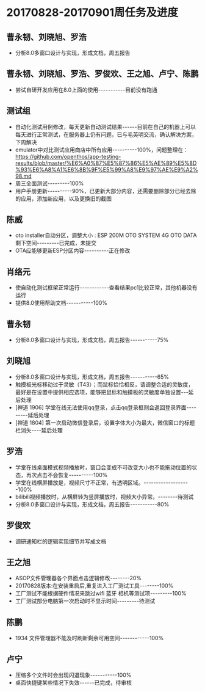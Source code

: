 # 20170828-20170901周任务及进度

## 曹永韧、刘晓旭、罗浩
- 分析8.0多窗口设计与实现，形成文档，周五报告

## 曹永韧、刘晓旭、罗浩、罗俊欢、王之旭、卢宁、陈鹏
- 尝试自研开发应用在8.0上面的使用-----------目前没有跑通

## 测试组
- 自动化测试用例修改，每天更新自动测试结果------目前在自己的机器上可以每天进行正常测试，在服务器上仍有问题，已与毛英明交流，确认解决方案，下周解决
- emulator中对比测试应用商店中所有应用----------100%，问题整理在：https://github.com/openthos/app-testing-results/blob/master/%E6%A0%87%E5%87%86%E5%AE%89%E5%8D%93%E6%A8%A1%E6%8B%9F%E5%99%A8%E9%97%AE%E9%A2%98.md
- 周三全面测试---------100%
- 用户手册更新----------90%，已更新大部分内容，还需要删除部分已经去除的应用，添加新应用，以及更换旧的截图

## 陈威
- oto installer自动分区，调整大小 : ESP 200M   OTO SYSTEM 4G   OTO DATA 剩下空间---------已完成，未提交
- OTA应能够更新ESP分区内容----------正在修改

## 肖络元
- 使自动化测试框架正常运行------------查看结果pc1比较正常，其他机器没有运行
- 提供8.0使用帮助文档-----------100%

## 曹永韧
- 分析8.0多窗口设计与实现，形成文档，周五报告-----------75%

## 刘晓旭
- 分析8.0多窗口设计与实现，形成文档，周五报告-----------65%
- 触摸板光标移动过于灵敏（T43）；而鼠标恰恰相反，请调整合适的灵敏度，最好是在设置中提供相应选项，能够把鼠标和触摸板的灵敏度单独设置---延后处理
- [禅道 1906] 学堂在线无法使用qq登录，点击qq登录框则会返回登录界面---------延后处理
- [禅道 1804] 第一次启动微信登录后，设置字体大小为最大，微信窗口的标题栏消失----延后处理

## 罗浩
- 学堂在线桌面模式视频播放时，窗口会变成不可改变大小也不能拖动位置的状态，再次点击不会恢复----------100%
- 学堂在线横屏播放是，视频尺寸不正常，有透明区域。-------------------100%
- bilibili视频播放时，从横屏转为竖屏播放时，视频大小异常。--------待测试
- 分析8.0多窗口设计与实现，形成文档，周五报告-----------80%

## 罗俊欢
- 调研通知栏的逻辑实现细节并写成文档

## 王之旭
- ASOP文件管理器各个界面点击逻辑修改--------20%
- 20170828版本:在安装重启后,重复进入工厂测试工具--------100%
- 工厂测试不能根据硬件情况来跳过wifi 蓝牙 相机等测试项---------100%
- 工厂测试部分电脑第一次启动时不显示时间---------待测试

## 陈鹏
- 1934 文件管理器不能及时刷新剩余可用空间------------100%

## 卢宁
- 压缩多个文件时会出现闪退现象-----------100%
- 桌面快捷键某些情况下失效------已完成，待审核



